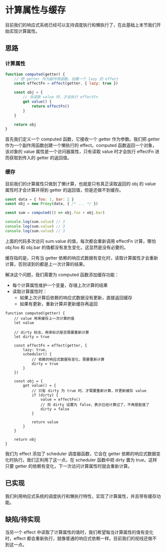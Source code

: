 # 计算属性与缓存
目前我们的响应式系统已经可以支持调度执行和懒执行了，在此基础上本节我们开始实现计算属性。

## 思路
### 计算属性
```js
function computed(getter) {
    // 把 getter 作为副作用函数，创建一个 lazy 的 effect
    const effectFn = effect(getter, { lazy: true })

    const obj = {
        // 当读取 value 时，才会执行 effectFn
        get value() {
            return effectFn()
        }
    }

    return obj
}
```
首先我们定义一个 computed 函数，它接收一个 getter 作为参数。我们把 getter 作为一个副作用函数创建一个懒执行的 effect。computed 函数返回一个对象，该对象的 value 属性是一个访问器属性，只有读取 value 时才会执行 effectFn 进而获取到传入的 getter 的返回值。

### 缓存
目前我们的计算属性只做到了懒计算，也就是只有真正读取返回的 obj 的 value 属性时才会计算并得到 getter 的返回值，但是还做不到缓存。
```js
const data = { foo: 1, bar: 2 }
const obj = new Proxy(data, { /* ... */ })

const sum = computed(() => obj.foo + obj.bar)

console.log(sum.value) // 3
console.log(sum.value) // 3
console.log(sum.value) // 3
```
上面的代码多次访问 sum.value 的值，每次都会重新调用 effectFn 计算，哪怕 obj.foo 和 obj.bar 的值都没有发生变化，这显然是没有必要的。

缓存指的是，只有当 getter 依赖的响应式数据有变化时，读取计算属性才会重新计算，否则读到的都是上一次计算的结果。  

解决这个问题，我们需要为 computed 函数添加缓存功能：
* 每个计算属性维护一个变量，存储上次计算的结果
* 读取计算属性时：
  * 如果上次计算后依赖的响应式数据没有更新，直接返回缓存
  * 如果有更新，重新计算并更新缓存再返回

```js{2-3,5-6,10-13,18-25}
function computed(getter) {
    // value 用来缓存上一次计算的值
    let value

    // dirty 标志，用来标识是否需要重新计算
    let dirty = true

    const effectFn = effect(getter, {
        lazy: true,
        scheduler() {
            // 依赖的响应式数据有变化，需要重新计算
            dirty = true
        }
    })

    const obj = {
        get value() = {
            // 只有 dirty 为 true 时，才需要重新计算，并更新缓存 value
            if (dirty) {
                value = effectFn()
                // 将 dirty 设置为 false，表示已经计算过了，不再是脏值了
                dirty = false
            }

            return value
        }
    }

    return obj
}
```
我们为 effect 添加了 scheduler 调度器函数，它会在 getter 依赖的响应式数据变化时执行。我们正利用了这一点，在 scheduler 函数中把 dirty 置为 true。这样只要 getter 的依赖有变化，下一次访问计算属性时就会重新计算。

## 已实现
我们利用响应式系统的调度执行和懒执行特性，实现了计算属性，并且带有缓存功能。

## 缺陷/待实现
当另一个 effect 中读取了计算属性的值时，我们希望每当计算属性的值有变化时，effect 都会重新执行，就像普通的响应式依赖一样。目前我们的视线还做不到这一点。